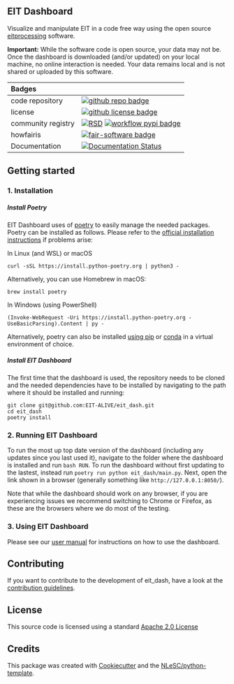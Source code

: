 ## EIT Dashboard

Visualize and manipulate EIT in a code free way using the open source
[eitprocessing](https://github.com/EIT-ALIVE/eitprocessing) software.

**Important:** While the software code is open source, your data may not be. Once the dashboard is downloaded (and/or
updated) on your local machine, no online interaction is needed. Your data remains local and is not shared or uploaded by
this software.

| Badges             |                                                                                                                                                                                                                                                |
| :----------------- | :--------------------------------------------------------------------------------------------------------------------------------------------------------------------------------------------------------------------------------------------- |
| code repository    | [![github repo badge](https://img.shields.io/badge/github-repo-000.svg?logo=github&labelColor=gray&color=blue)](git@github.com:EIT-ALIVE/eit_dash)                                                                                             |
| license            | [![github license badge](https://img.shields.io/github/license/EIT-ALIVE/eit_dash)](git@github.com:EIT-ALIVE/eit_dash)                                                                                                                         |
| community registry | [![RSD](https://img.shields.io/badge/rsd-eit_dash-00a3e3.svg)](https://www.research-software.nl/software/eit_dash) [![workflow pypi badge](https://img.shields.io/pypi/v/eit_dash.svg?colorB=blue)](https://pypi.python.org/project/eit_dash/) |
| howfairis          | [![fair-software badge](https://img.shields.io/badge/fair--software.eu-%E2%97%8F%20%20%E2%97%8F%20%20%E2%97%8F%20%20%E2%97%8F%20%20%E2%97%8B-yellow)](https://fair-software.eu)                                                                |
| Documentation      | [![Documentation Status](https://readthedocs.org/projects/eit_dash/badge/?version=latest)](https://eit_dash.readthedocs.io/en/latest/?badge=latest)                                                                                            |

## Getting started

### 1. Installation

##### Install Poetry

EIT Dashboard uses of [poetry](https://python-poetry.org/) to easily manage the needed packages.
Poetry can be installed as follows. Please refer to the [official installation instructions](https://python-poetry.org/docs/#installation) if problems arise:

In Linux (and WSL) or macOS

```console
curl -sSL https://install.python-poetry.org | python3 -
```

Alternatively, you can use Homebrew in macOS:

```console
brew install poetry
```

In Windows (using PowerShell)

```console
(Invoke-WebRequest -Uri https://install.python-poetry.org -UseBasicParsing).Content | py -
```

Alternatively, poetry can also be installed [using pip](https://pypi.org/project/poetry/) or [conda](https://anaconda.org/conda-forge/poetry) in a virtual environment of choice.

##### Install EIT Dashboard

The first time that the dashboard is used, the repository needs to be cloned and the needed dependencies have to be
installed by navigating to the path where it should be installed and running:

```console
git clone git@github.com:EIT-ALIVE/eit_dash.git
cd eit_dash
poetry install
```

### 2. Running EIT Dashboard

To run the most up top date version of the dashboard (including any updates since you last used it), navigate to the
folder where the dashboard is installed and run `bash RUN`. To run the dashboard without first updating to the lastest,
instead run `poetry run python eit_dash/main.py`. Next, open the link shown in a browser (generally something like `http://127.0.0.1:8050/`).

Note that while the dashboard should work on any browser, if you are experiencing issues we recommend switching to
Chrome or Firefox, as these are the browsers where we do most of the testing.

### 3. Using EIT Dashboard

Please see our [user manual](docs/user_manual.md) for instructions on how to use the dashboard.

## Contributing

If you want to contribute to the development of eit_dash,
have a look at the [contribution guidelines](CONTRIBUTING.md).

## License

This source code is licensed using a standard [Apache 2.0 License](LICENSE)

## Credits

This package was created with [Cookiecutter](https://github.com/audreyr/cookiecutter) and the [NLeSC/python-template](https://github.com/NLeSC/python-template).
